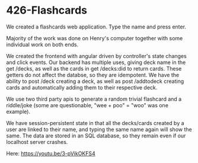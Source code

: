 # 426-Flashcards
We created a flashcards web application. Type the name and press enter.

Majority of the work was done on Henry's computer together with some individual work on both ends. 

We created the frontend with angular driven by controller's state changes and click events. 
Our backend has multiple uses, giving deck name in the get /decks, as well as the cards in get /decks:did to return cards. These getters do not affect the databse, so they are idempotent. We have the ability to post /deck creating a deck, as well as post /addtodeck creating cards and automatically adding them to their respective deck.   

We use two third party apis to generate a random trivial flashcard and a riddle/joke (some are questionable, "wee + poo" = "woo" was one example). 

We have session-persistent state in that all the decks/cards created by a user are linked to their name, and typing the same name again will show the same. The data are stored in an SQL database, so they remain even if our localhost server crashes. 

Here: https://youtu.be/3-pVikOKFS4


